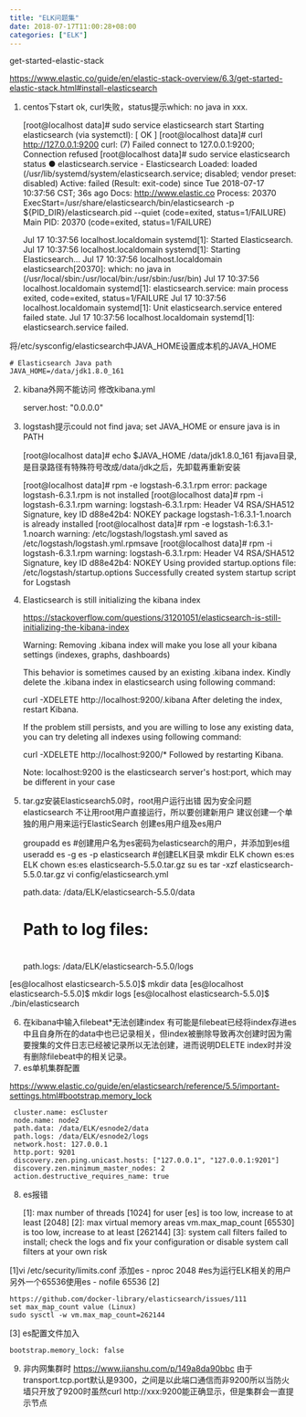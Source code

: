 ```yaml
---
title: "ELK问题集"
date: 2018-07-17T11:00:28+08:00
categories: ["ELK"]
---
```

get-started-elastic-stack

https://www.elastic.co/guide/en/elastic-stack-overview/6.3/get-started-elastic-stack.html#install-elasticsearch

1. centos下start ok, curl失败，status提示which: no java in xxx.

    [root@localhost data]# sudo service elasticsearch start
    Starting elasticsearch (via systemctl):                    [  OK  ]
    [root@localhost data]# curl http://127.0.0.1:9200
    curl: (7) Failed connect to 127.0.0.1:9200; Connection refused
    [root@localhost data]# sudo service elasticsearch status
    ● elasticsearch.service - Elasticsearch
       Loaded: loaded (/usr/lib/systemd/system/elasticsearch.service; disabled; vendor preset: disabled)
       Active: failed (Result: exit-code) since Tue 2018-07-17 10:37:56 CST; 36s ago
         Docs: http://www.elastic.co
      Process: 20370 ExecStart=/usr/share/elasticsearch/bin/elasticsearch -p ${PID_DIR}/elasticsearch.pid --quiet (code=exited, status=1/FAILURE)
     Main PID: 20370 (code=exited, status=1/FAILURE)
    
    Jul 17 10:37:56 localhost.localdomain systemd[1]: Started Elasticsearch.
    Jul 17 10:37:56 localhost.localdomain systemd[1]: Starting Elasticsearch...
    Jul 17 10:37:56 localhost.localdomain elasticsearch[20370]: which: no java in (/usr/local/sbin:/usr/local/bin:/usr/sbin:/usr/bin)
    Jul 17 10:37:56 localhost.localdomain systemd[1]: elasticsearch.service: main process exited, code=exited, status=1/FAILURE
    Jul 17 10:37:56 localhost.localdomain systemd[1]: Unit elasticsearch.service entered failed state.
    Jul 17 10:37:56 localhost.localdomain systemd[1]: elasticsearch.service failed.

将/etc/sysconfig/elasticsearch中JAVA_HOME设置成本机的JAVA_HOME

    # Elasticsearch Java path
    JAVA_HOME=/data/jdk1.8.0_161

2. kibana外网不能访问
修改kibana.yml

    server.host: "0.0.0.0"

3. logstash提示could not find java; set JAVA_HOME or ensure java is in PATH

    [root@localhost data]# echo $JAVA_HOME
    /data/jdk1.8.0_161
有java目录,是目录路径有特殊符号改成/data/jdk之后，先卸载再重新安装

    [root@localhost data]# rpm -e logstash-6.3.1.rpm 
    error: package logstash-6.3.1.rpm is not installed
    [root@localhost data]# rpm -i logstash-6.3.1.rpm 
    warning: logstash-6.3.1.rpm: Header V4 RSA/SHA512 Signature, key ID d88e42b4: NOKEY
        package logstash-1:6.3.1-1.noarch is already installed
    [root@localhost data]# rpm -e logstash-1:6.3.1-1.noarch
    warning: /etc/logstash/logstash.yml saved as /etc/logstash/logstash.yml.rpmsave
    [root@localhost data]# rpm -i logstash-6.3.1.rpm 
    warning: logstash-6.3.1.rpm: Header V4 RSA/SHA512 Signature, key ID d88e42b4: NOKEY
    Using provided startup.options file: /etc/logstash/startup.options
    Successfully created system startup script for Logstash

4. Elasticsearch is still initializing the kibana index

    https://stackoverflow.com/questions/31201051/elasticsearch-is-still-initializing-the-kibana-index

    Warning: Removing .kibana index will make you lose all your kibana settings (indexes, graphs, dashboards)
    
    This behavior is sometimes caused by an existing .kibana index. Kindly delete the .kibana index in elasticsearch using following command:
    
    curl -XDELETE http://localhost:9200/.kibana
    After deleting the index, restart Kibana.
    
    If the problem still persists, and you are willing to lose any existing data, you can try deleting all indexes using following command:
    
    curl -XDELETE http://localhost:9200/*
    Followed by restarting Kibana.

    Note: localhost:9200 is the elasticsearch server's host:port, which may be different in your case

5. tar.gz安装Elasticsearch5.0时，root用户运行出错
因为安全问题elasticsearch 不让用root用户直接运行，所以要创建新用户
建议创建一个单独的用户用来运行ElasticSearch
创建es用户组及es用户

    groupadd es
    #创建用户名为es密码为elasticsearch的用户，并添加到es组
    useradd es -g es -p elasticsearch
    #创建ELK目录
    mkdir ELK
    chown es:es ELK
    chown es:es elasticsearch-5.5.0.tar.gz
    su es
    tar -xzf elasticsearch-5.5.0.tar.gz
    vi config/elasticsearch.yml

     path.data: /data/ELK/elasticsearch-5.5.0/data
    #
    # Path to log files:
    #
     path.logs: /data/ELK/elasticsearch-5.5.0/logs

[es@localhost elasticsearch-5.5.0]$ mkdir data
[es@localhost elasticsearch-5.5.0]$ mkdir logs
[es@localhost elasticsearch-5.5.0]$ ./bin/elasticsearch

6. 在kibana中输入filebeat*无法创建index
有可能是filebeat已经将index存进es中且自身所在的data中也已记录相关，但index被删除导致再次创建时因为需要搜集的文件日志已经被记录所以无法创建，进而说明DELETE index时并没有删除filebeat中的相关记录。
7. es单机集群配置

https://www.elastic.co/guide/en/elasticsearch/reference/5.5/important-settings.html#bootstrap.memory_lock

     cluster.name: esCluster
     node.name: node2
     path.data: /data/ELK/esnode2/data
     path.logs: /data/ELK/esnode2/logs
     network.host: 127.0.0.1
     http.port: 9201
     discovery.zen.ping.unicast.hosts: ["127.0.0.1", "127.0.0.1:9201"]
     discovery.zen.minimum_master_nodes: 2
     action.destructive_requires_name: true
8. es报错

    [1]: max number of threads [1024] for user [es] is too low, increase to at least [2048]
    [2]: max virtual memory areas vm.max_map_count [65530] is too low, increase to at least [262144]
    [3]: system call filters failed to install; check the logs and fix your configuration or disable system call filters at your own risk

[1]vi /etc/security/limits.conf
添加es - nproc 2048 #es为运行ELK相关的用户
另外一个65536使用es - nofile 65536
[2] 

    https://github.com/docker-library/elasticsearch/issues/111
    set max_map_count value (Linux)
    sudo sysctl -w vm.max_map_count=262144
[3] es配置文件加入

    bootstrap.memory_lock: false 
9. 非内网集群时
    https://www.jianshu.com/p/149a8da90bbc
由于transport.tcp.port默认是9300，之间是以此端口通信而非9200所以当防火墙只开放了9200时虽然curl http://xxx:9200能正确显示，但是集群会一直提示节点
